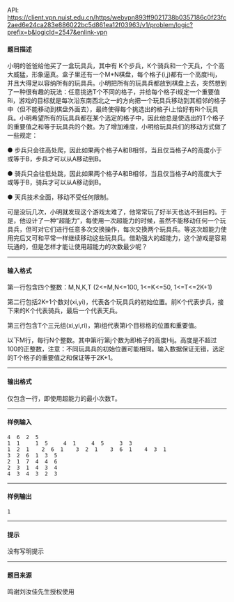 API: https://client.vpn.nuist.edu.cn/https/webvpn893ff9021738b0357186c0f23fc2aed6e24ca283e886022bc5d861ea12f03963/v1/problem/logic?prefix=b&logicId=2547&enlink-vpn

#### 题目描述

小明的爸爸给他买了一盒玩具兵，其中有 K个步兵，K个骑兵和一个天兵，个个高大威猛，形象逼真。盒子里还有一个M\*N棋盘，每个格子(i,j)都有一个高度Hij，并且大得足以容纳所有的玩具兵。小明把所有的玩具兵都放到棋盘上去，突然想到了一种很有趣的玩法：任意挑选T个不同的格子，并给每个格子i规定一个重要值Ri­­，游戏的目标就是每次沿东南西北之一的方向把一个玩具兵移动到其相邻的格子中（但不能移动到棋盘外面去），最终使得每个挑选出的格子i上恰好有Ri个玩具兵。小明希望所有的玩具兵都在某个选定的格子中，因此他总是使选出的T个格子的重要值之和等于玩具兵的个数。为了增加难度，小明给玩具兵们的移动方式做了一些规定：

● 步兵只会往高处爬，因此如果两个格子A和B相邻，当且仅当格子A的高度小于或等于B，步兵才可以从A移动到B。

● 骑兵只会往低处跳，因此如果两个格子A和B相邻，当且仅当格子A的高度大于或等于B，骑兵才可以从A移动到B。

● 天兵技术全面，移动不受任何限制。

 可是没玩几次，小明就发现这个游戏太难了，他常常玩了好半天也达不到目的。于是，他设计了一种“超能力”，每使用一次超能力的时候，虽然不能移动任何一个玩具兵，但可对它们进行任意多次交换操作，每次交换两个玩具兵。等这次超能力使用完后又可和平常一样继续移动这些玩具兵。借助强大的超能力，这个游戏是容易玩通的，但是怎样才能让使用超能力的次数最少呢？

---

#### 输入格式

第一行包含四个整数：M,N,K,T (2<=M,N<=100, 1<=K<=50, 1<=T<=2K+1)

 第二行包括2K+1个数对(xi,yi)，代表各个玩具兵的初始位置。前K个代表步兵，接下来的K个代表骑兵，最后一个代表天兵。

 第三行包含T个三元组(xi,yi,ri)，第i组代表第i个目标格的位置和重要值。

 以下M行，每行N个整数。其中第i行第j个数为即格子的高度Hij。高度是不超过100的正整数，注意：不同玩具兵的初始位置可能相同。输入数据保证无错，选定的T个格子的重要值之和保证等于2K+1。

---

#### 输出格式

仅包含一行，即使用超能力的最小次数T。

---

#### 样例输入
```
4  6  2  5
1  1     1  5     4  1     4  5     3  3
1  2  1    2  6  1    3  2  1    3  6  1    4  3  1
3  2  6  1  3  5
2  1  7  4  4  6
2  3  1  4  3  4
4  3  4  3  2  3

```

---

#### 样例输出
```
1
```

---

#### 提示

没有写明提示

---

#### 题目来源

鸣谢刘汝佳先生授权使用